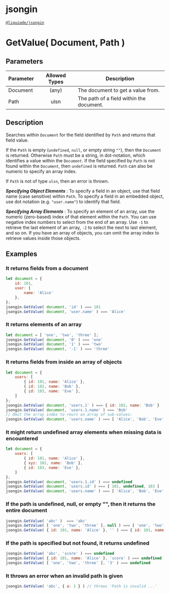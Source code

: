 # jsongin
[`@liquiode/jsongin`](https://github.com/liquicode/jsongin)


# GetValue( Document, Path )


## Parameters

| **Parameter** | **Allowed Types** | **Description**                          |
|---------------|:-----------------:|------------------------------------------|
| Document      |       (any)       | The document to get a value from.        |
| Path          |       ulsn        | The path of a field within the document. |


## Description

Searches within `Document` for the field identified by `Path` and returns that field value.

If the `Path` is empty (`undefined`, `null`, or empty string `""`), then the `Document` is returned.
Otherwise `Path` must be a string, in dot-notation, which identifies a value within the `Document`.
If the field specified by `Path` is not found within the `Document`, then `undefined` is returned.
`Path` can also be numeric to specify an array index.

If `Path` is not of type `ulsn`, then an error is thrown.

***Specifying Object Elements*** : 
To specify a field in an object, use that field name (case sensitive) within `Path`.
To specify a field in an embedded object, use dot notation (e.g. `"user.name"`) to identify that field.

***Specifying Array Elements*** : 
To specify an element of an array, use the numeric (zero-based) index of that element within the `Path`.
You can use negative index numbers to select from the end of an array.
Use `-1` to retrieve the last element of an array, `-2` to select the next to last element, and so on.
If you have an array of objects, you can omit the array index to retrieve values inside those objects.


## Examples


### It returns fields from a document
```js
let document = {
	id: 101,
	user: {
		name: 'Alice'
	},
};
jsongin.GetValue( document, 'id' ) === 101
jsongin.GetValue( document, 'user.name' ) === 'Alice'
```

### It returns elements of an array
```js
let document = [ 'one', 'two', 'three' ];
jsongin.GetValue( document, '0' ) === 'one'
jsongin.GetValue( document, '1' ) === 'two'
jsongin.GetValue( document, '-1' ) === 'three'
```

### It returns fields from inside an array of objects
```js
let document = {
	users: [
		{ id: 101, name: 'Alice' },
		{ id: 102, name: 'Bob' },
		{ id: 103, name: 'Eve' },
	]
};
jsongin.GetValue( document, 'users.1' ) === { id: 102, name: 'Bob' }
jsongin.GetValue( document, 'users.1.name' ) === 'Bob'
// Omit the array index to reurn an array of sub-values:
jsongin.GetValue( document, 'users.name' ) === [ 'Alice', 'Bob', 'Eve' ]
```

### It might return undefined array elements when missing data is encountered
```js
let document = {
	users: [
		{ id: 101, name: 'Alice' },
		{ xyz: 102, name: 'Bob' },
		{ id: 103, name: 'Eve' },
	]
};
jsongin.GetValue( document, 'users.1.id' ) === undefined
jsongin.GetValue( document, 'users.id' ) === [ 101, undefined, 103 ]
jsongin.GetValue( document, 'users.name' ) === [ 'Alice', 'Bob', 'Eve' ]
```

### If the path is undefined, null, or empty "", then it returns the entire document
```js
jsongin.GetValue( 'abc' )  === 'abc'
jsongin.GetValue( [ 'one', 'two', 'three' ], null ) === [ 'one', 'two', 'three' ]
jsongin.GetValue( { id: 101, name: 'Alice' }, '' ) === { id: 101, name: 'Alice' }
```

### If the path is specified but not found, it returns undefined
```js
jsongin.GetValue( 'abc', 'score' ) === undefined
jsongin.GetValue( { id: 101, name: 'Alice' }, 'score' ) === undefined
jsongin.GetValue( [ 'one', 'two', 'three' ], '3' ) === undefined
```

### It throws an error when an invalid path is given
```js
jsongin.GetValue( 'abc', { a: 1 } ) // throws 'Path is invalid ...'
```
